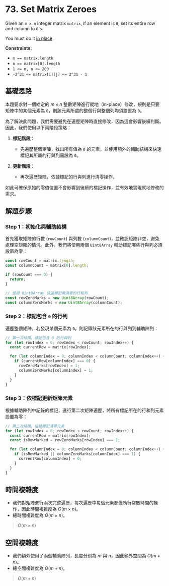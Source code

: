 # 73. Set Matrix Zeroes

Given an `m x n` integer matrix `matrix`, if an element is `0`, set its entire row and column to `0`'s.

You must do it [in place](https://en.wikipedia.org/wiki/In-place_algorithm).

**Constraints:**

- `m == matrix.length`
- `n == matrix[0].length`
- `1 <= m, n <= 200`
- `-2^31 <= matrix[i][j] <= 2^31 - 1`

## 基礎思路

本題要求對一個給定的 $m \times n$ 整數矩陣進行就地（in-place）修改，規則是只要矩陣中的某個元素為 `0`，則該元素所處的整個行與整個列均須設置為 `0`。

為了解決此問題，我們需要避免在遍歷矩陣時直接修改，因為這會影響後續判斷。因此，我們使用以下兩階段策略：

1. **標記階段**：

   - 先遍歷整個矩陣，找出所有值為 `0` 的元素，並使用額外的輔助結構來快速標記其所屬的行與列需設為 `0`。
2. **更新階段**：

   - 再次遍歷矩陣，依據標記的行與列進行清零操作。

如此可確保原始的零值位置不會影響到後續的標記操作，並有效地實現就地修改的需求。

## 解題步驟

### Step 1：初始化與輔助結構

首先獲取矩陣的行數 (`rowCount`) 與列數 (`columnCount`)，並確認矩陣非空，避免處理空矩陣的情況。此外，我們將使用兩個 `Uint8Array` 輔助標記哪些行與列必須設置為零：

```typescript
const rowCount = matrix.length;
const columnCount = matrix[0].length;

if (rowCount === 0) {
  return;
}

// 使用 Uint8Array 快速標記需清零的行和列
const rowZeroMarks = new Uint8Array(rowCount);
const columnZeroMarks = new Uint8Array(columnCount);
```

### Step 2：標記包含 `0` 的行列

遍歷整個矩陣，若發現某個元素為 `0`，則記錄該元素所在的行與列到輔助陣列：

```typescript
// 第一次掃描，標記包含 0 的行與列
for (let rowIndex = 0; rowIndex < rowCount; rowIndex++) {
  const currentRow = matrix[rowIndex];

  for (let columnIndex = 0; columnIndex < columnCount; columnIndex++) {
    if (currentRow[columnIndex] === 0) {
      rowZeroMarks[rowIndex] = 1;
      columnZeroMarks[columnIndex] = 1;
    }
  }
}
```

### Step 3：依標記更新矩陣元素

根據輔助陣列中記錄的標記，進行第二次矩陣遍歷，將所有標記所在的行和列元素設置為零：

```typescript
// 第二次掃描，根據標記清零元素
for (let rowIndex = 0; rowIndex < rowCount; rowIndex++) {
  const currentRow = matrix[rowIndex];
  const isRowMarked = rowZeroMarks[rowIndex] === 1;

  for (let columnIndex = 0; columnIndex < columnCount; columnIndex++) {
    if (isRowMarked || columnZeroMarks[columnIndex] === 1) {
      currentRow[columnIndex] = 0;
    }
  }
}
```

## 時間複雜度

- 我們對矩陣進行兩次完整遍歷，每次遍歷中每個元素都僅執行常數時間的操作，因此時間複雜度為 $O(m \times n)$。
- 總時間複雜度為 $O(m \times n)$。

> $O(m \times n)$

## 空間複雜度

- 我們額外使用了兩個輔助陣列，長度分別為 $m$ 與 $n$，因此額外空間為 $O(m + n)$。
- 總空間複雜度為 $O(m + n)$。

> $O(m + n)$
